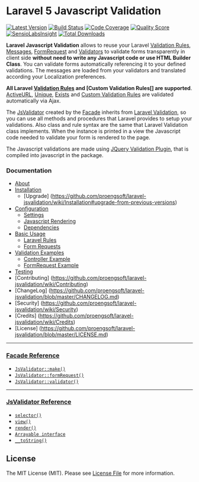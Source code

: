 # Laravel 5 Javascript Validation

[![Latest Version](https://img.shields.io/github/release/proengsoft/laravel-jsvalidation.svg?style=flat-square)](https://github.com/proengsoft/laravel-jsvalidation/releases)
[![Build Status](https://img.shields.io/travis/proengsoft/laravel-jsvalidation/master.svg?style=flat-square)](https://travis-ci.org/proengsoft/laravel-jsvalidation)
[![Code Coverage](https://scrutinizer-ci.com/g/proengsoft/laravel-jsvalidation/badges/coverage.png?b=master)](https://scrutinizer-ci.com/g/proengsoft/laravel-jsvalidation/?branch=master)
[![Quality Score](https://img.shields.io/scrutinizer/g/proengsoft/laravel-jsvalidation.svg?style=flat-square)](https://scrutinizer-ci.com/g/proengsoft/laravel-jsvalidation)
[![SensioLabsInsight](https://insight.sensiolabs.com/projects/ede7cf50-c591-41a0-a6c8-d2e6de4b7131/mini.png)](https://insight.sensiolabs.com/projects/ede7cf50-c591-41a0-a6c8-d2e6de4b7131)
[![Total Downloads](https://img.shields.io/packagist/dt/proengsoft/laravel-jsvalidation.svg?style=flat-square)](https://packagist.org/packages/proengsoft/laravel-jsvalidation)

[JQuery Validation Plugin]: http://jqueryvalidation.org/
[FormRequest]: http://laravel.com/docs/5.1/validation#form-request-validation
[Validators]: http://laravel.com/docs/5.1/validation#form-request-validation
[Validation Rules]: http://laravel.com/docs/5.1/validation#available-validation-rules
[Custom Validations]: http://laravel.com/docs/5.1/validation#custom-validation-rules
[Messages]: http://laravel.com/docs/5.1/validation#error-messages-and-views
[Laravel Localization]: http://laravel.com/docs/5.1/localization
[Validation]: http://laravel.com/docs/5.1/validation
[Custom Validation Rules]: http://laravel.com/docs/5.1/validation#custom-validation-rules

**Laravel Javascript Validation** allows to reuse your Laravel [Validation Rules][], [Messages][], [FormRequest][] and [Validators][] to validate forms transparently in client side **without need to write any Javascript code or use HTML Builder Class**. You can validate forms automatically
 referencing it to your defined validations. The messages are loaded from your validators and translated according your Localization preferences.
 
**All Laravel [Validation Rules][]  and [Custom Validation Rules[] are supported**. [ActiveURL](http://laravel.com/docs/5.1/validation#rule-active-url),
[Unique](http://laravel.com/docs/5.1/validation#rule-unique), [Exists](http://laravel.com/docs/5.1/validation#rule-exists) and [Custom Validation Rules][]
are validated automatically via Ajax.

The [JsValidator](https://github.com/proengsoft/laravel-jsvalidation/wiki/JsValidator-Class) created by the [Facade](https://github.com/proengsoft/laravel-jsvalidation/wiki/Facade) inherits from [Laravel Validation](http://laravel.com/docs/5.0/validation), so you can use all methods and procedures that Laravel provides to 
setup your validations. Also class and rule syntax are the same that Laravel Validation class implements. When the instance is printed in a 
view the Javascript code needed to validate your form is rendered to the page.

The Javascript validations are made using [JQuery Validation Plugin][], that is compiled into javascript in the package.

### Documentation

- [About](https://github.com/proengsoft/laravel-jsvalidation/wiki/Home)
- [Installation](https://github.com/proengsoft/laravel-jsvalidation/wiki/Installation)
  - [Upgrade] (https://github.com/proengsoft/laravel-jsvalidation/wiki/Installation#upgrade-from-previous-versions)
- [Configuration](https://github.com/proengsoft/laravel-jsvalidation/wiki/Configuration)
  - [Settings](https://github.com/proengsoft/laravel-jsvalidation/wiki/Settings)
  - [Javascript Rendering](https://github.com/proengsoft/laravel-jsvalidation/wiki/Javascript-Rendering)
  - [Dependencies](https://github.com/proengsoft/laravel-jsvalidation/wiki/Dependencies)
- [Basic Usage](https://github.com/proengsoft/laravel-jsvalidation/wiki/Basic-Usage)
  - [Laravel Rules](https://github.com/proengsoft/laravel-jsvalidation/wiki/Rules)
  - [Form Requests](https://github.com/proengsoft/laravel-jsvalidation/wiki/Form-Requests)
- [Validation Examples](https://github.com/proengsoft/laravel-jsvalidation/wiki/Validating-Forms)
  - [Controller Example](https://github.com/proengsoft/laravel-jsvalidation/wiki/Controller-Validation-Example)
  - [FormRequest Example](https://github.com/proengsoft/laravel-jsvalidation/wiki/FormRequest-Validation-Example)
- [Testing](https://github.com/proengsoft/laravel-jsvalidation/wiki/Testing)
- [Contributing] (https://github.com/proengsoft/laravel-jsvalidation/wiki/Contributing)
- [ChangeLog] (https://github.com/proengsoft/laravel-jsvalidation/blob/master/CHANGELOG.md)
- [Security] (https://github.com/proengsoft/laravel-jsvalidation/wiki/Security)
- [Credits] (https://github.com/proengsoft/laravel-jsvalidation/wiki/Credits)
- [License] (https://github.com/proengsoft/laravel-jsvalidation/blob/master/LICENSE.md)

---

### [Facade Reference](https://github.com/proengsoft/laravel-jsvalidation/wiki/Facade)

* [`JsValidator::make()`](https://github.com/proengsoft/laravel-jsvalidation/wiki/Facade#jsvalidatormake) 
* [`JsValidator::formRequest()`](https://github.com/proengsoft/laravel-jsvalidation/wiki/Facade#jsvalidatorformrequest) 
* [`JsValidator::validator()`](https://github.com/proengsoft/laravel-jsvalidation/wiki/Facade#jsvalidatorvalidator)

---

### [JsValidator Reference](https://github.com/proengsoft/laravel-jsvalidation/wiki/JsValidator-Reference)
 
* [`selector()`](https://github.com/proengsoft/laravel-jsvalidation/wiki/JsValidator-Reference#selectorselector)
* [`view()`](https://github.com/proengsoft/laravel-jsvalidation/wiki/JsValidator-Reference#viewview)
* [`render()`](https://github.com/proengsoft/laravel-jsvalidation/wiki/JsValidator-Reference#renderview-selector)
* [`Arrayable interface`](https://github.com/proengsoft/laravel-jsvalidation/wiki/JsValidator-Reference#arrayable-interface)
* [`__toString()`](https://github.com/proengsoft/laravel-jsvalidation/wiki/JsValidator-Reference#__tostring)

## License

The MIT License (MIT). Please see [License File](LICENSE.md) for more information.

